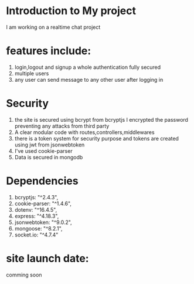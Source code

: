 # Introduction to My project
I am working on a realtime chat project 
# features include:
1. login,logout and signup a whole authentication fully secured
2. multiple users
3. any user can send message to any other user after logging in
# Security
1. the site is secured using bcrypt from bcryptjs I encrypted the password preventing any attacks from third party 
2. A clear modular code with routes,controllers,middlewares
3. there is a token system for security purpose and tokens are created using jwt from jsonwebtoken
4. I've used cookie-parser
5. Data is secured in mongodb
# Dependencies
1. bcryptjs: "^2.4.3",
2. cookie-parser: "^1.4.6",
3. dotenv: "^16.4.5",
4. express: "^4.18.3",
5. jsonwebtoken: "^9.0.2",
6. mongoose: "^8.2.1",
7. socket.io: "^4.7.4"

# site launch date: 
comming soon
